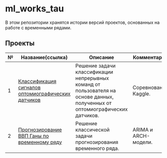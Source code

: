 # ml_works_tau

В этом репозитории хранятся истории версий проектов, основанных на работе с временными рядами.

## Проекты

|№|Название(ссылка)|Описание|Комментарий|
|-|-|-|-|
|1|[Классификация сигналов оптомиографических датчиков](https://github.com/khav-i/ml_works_tau/blob/master/Classification%20of%20OMG-sensors%20signals/README.md)|Решение задачи классификации непрерывных команд от пользователя на основе данных, полученных от оптомиографических датчиков.|Соревнование Kaggle.|
|2|[Прогнозирование ВВП Ганы по временному ряду](https://github.com/khav-i/ml_works_tau/blob/master/Ghana%20GDP/README.md)|Решение классической задачи прогнозирования временного ряда.|ARIMA и ARCH-модели.|
